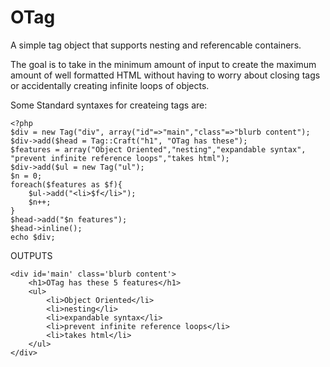 # OTag
A simple tag object that supports nesting and referencable containers.

The goal is to take in the minimum amount of input to create the maximum 
amount of well formatted HTML without having to worry about closing tags 
or accidentally creating infinite loops of objects.

Some Standard syntaxes for createing tags are:
```
<?php
$div = new Tag("div", array("id"=>"main","class"=>"blurb content");
$div->add($head = Tag::Craft("h1", "OTag has these");
$features = array("Object Oriented","nesting","expandable syntax", "prevent infinite reference loops","takes html");
$div->add($ul = new Tag("ul");
$n = 0;
foreach($features as $f){
	$ul->add("<li>$f</li>");
	$n++;
}
$head->add("$n features");
$head->inline();
echo $div;
```
OUTPUTS
```
<div id='main' class='blurb content'>
	<h1>OTag has these 5 features</h1>
	<ul>
		<li>Object Oriented</li>
		<li>nesting</li>
		<li>expandable syntax</li>
		<li>prevent infinite reference loops</li>
		<li>takes html</li>
	</ul>
</div>
```